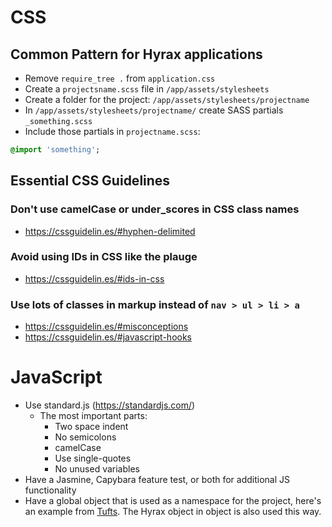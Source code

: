 # CSS
## Common Pattern for Hyrax applications
- Remove `require_tree .` from `application.css`
- Create a `projectsname.scss` file in `/app/assets/stylesheets`
- Create a folder for the project: `/app/assets/stylesheets/projectname`
- In `/app/assets/stylesheets/projectname/` create SASS partials `_something.scss`
- Include those partials in `projectname.scss`: 

```sass
@import 'something';
```

## Essential CSS Guidelines
### Don't use camelCase or under_scores in CSS class names
- <https://cssguidelin.es/#hyphen-delimited>

### Avoid using IDs in CSS like the plauge
-  <https://cssguidelin.es/#ids-in-css>

### Use lots of classes in markup instead of `nav > ul > li > a`
- <https://cssguidelin.es/#misconceptions>
- <https://cssguidelin.es/#javascript-hooks>

# JavaScript
- Use standard.js (<https://standardjs.com/>)
  - The most important parts:
    - Two space indent
    - No semicolons
    - camelCase
    - Use single-quotes
    - No unused variables
- Have a Jasmine, Capybara feature test, or both for additional JS functionality
- Have a global object that is used as a namespace for the project, here's an example from 
[Tufts](https://github.com/curationexperts/epigaea/blob/master/app/assets/javascripts/tufts.js). The Hyrax object in object is also used this way. 

